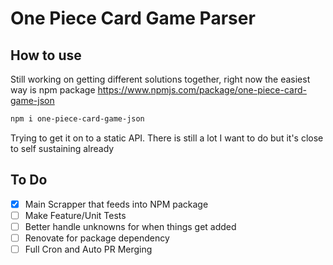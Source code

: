 # One Piece Card Game Parser

## How to use
Still working on getting different solutions together, right now the easiest way is npm package
https://www.npmjs.com/package/one-piece-card-game-json
```bash
npm i one-piece-card-game-json
```

Trying to get it on to a static API. There is still a lot I want to do but it's close to self sustaining already

## To Do
- [x] Main Scrapper that feeds into NPM package
- [ ] Make Feature/Unit Tests
- [ ] Better handle unknowns for when things get added
- [ ] Renovate for package dependency
- [ ] Full Cron and Auto PR Merging
